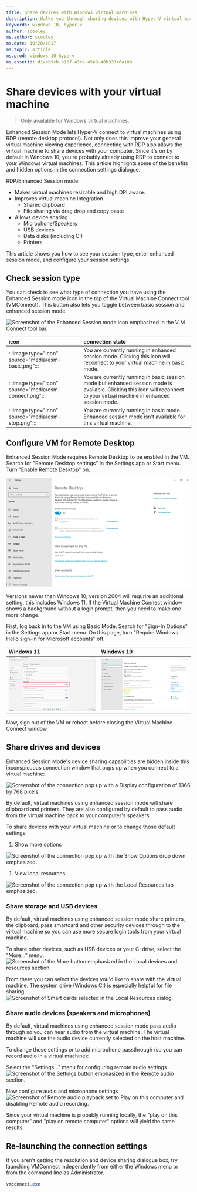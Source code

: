 ```yaml
---
title: Share devices with Windows virtual machines
description: Walks you through sharing devices with Hyper-V virtual machines (USB, audio, microphone, and mounted drives)
keywords: windows 10, hyper-v
author: scooley
ms.author: scooley
ms.date: 10/20/2017
ms.topic: article
ms.prod: windows-10-hyperv
ms.assetid: d1aeb9cb-b18f-43cb-a568-46b33346a188
---
```


# Share devices with your virtual machine

> Only available for Windows virtual machines.

Enhanced Session Mode lets Hyper-V connect to virtual machines using RDP (remote desktop protocol).  Not only does this improve your general virtual machine viewing experience, connecting with RDP also allows the virtual machine to share devices with your computer.  Since it's on by default in Windows 10, you're probably already using RDP to connect to your Windows virtual machines.  This article highlights some of the benefits and hidden options in the connection settings dialogue.

RDP/Enhanced Session mode:

* Makes virtual machines resizable and high DPI aware.
* Improves virtual machine integration
  * Shared clipboard
  * File sharing via drag drop and copy paste
* Allows device sharing
  * Microphone/Speakers
  * USB devices
  * Data disks (including C:)
  * Printers

This article shows you how to see your session type, enter enhanced session mode, and configure your session settings.

## Check session type

You can check to see what type of connection you have using the Enhanced Session mode icon in the top of the Virtual Machine Connect tool (VMConnect).  This button also lets you toggle between basic session and enhanced session mode.

![Screenshot of the Enhanced Session mode icon emphasized in the V M Connect tool bar.](media/esm-button-location.png)

| icon | connection state |
|:-----|:---------|
|:::image type="icon" source="media/esm-basic.png":::| You are currently running in enhanced session mode.  Clicking this icon will reconnect to your virtual machine in basic mode. |
|:::image type="icon" source="media/esm-connect.png":::| You are currently running in basic session mode but enhanced session mode is available.  Clicking this icon will reconnect to your virtual machine in enhanced session mode.  |
|:::image type="icon" source="media/esm-stop.png":::| You are currently running in basic mode.  Enhanced session mode isn't available for this virtual machine. |

## Configure VM for Remote Desktop

Enhanced Session Mode requires Remote Desktop to be enabled in the VM. Search for "Remote Desktop settings" in the Settings app or Start menu. Turn "Enable Remote Desktop" on.

![Enable Remote Desktop](media/remote-desktop-settings.png)

Versions newer than Windows 10, version 2004 will requrire an additional setting, this includes Windows 11. If the Virtual Machine Connect window shows a background without a login prompt, then you need to make one more change.

First, log back in to the VM using Basic Mode. Search for "Sign-In Options" in the Settings app or Start menu. 
On this page, turn "Require Windows Hello sign-in for Microsoft accounts" off. 

| Windows 11 | Windows 10 |
|:----|:----|
| ![Disable Require Windows Hello sign-in Win 11](media/sign-in-options-win11.png) | ![Disable Require Windows Hello sign-in](media/sign-in-options.png) |

Now, sign out of the VM or reboot before closing the Virtual Machine Connect window.

## Share drives and devices

Enhanced Session Mode's device sharing capabilities are hidden inside this inconspicuous connection window that pops up when you connect to a virtual machine:

![Screenshot of the connection pop up with a Display configuration of 1366 by 768 pixels.](media/esm-default-view.png)

By default, virtual machines using enhanced session mode will share clipboard and printers.  They are also configured by default to pass audio from the virtual machine back to your computer's speakers.

To share devices with your virtual machine or to change those default settings:

1. Show more options

  ![Screenshot of the connection pop up with the Show Options drop down emphasized.](media/esm-show-options.png)

1. View local resources

  ![Screenshot of the connection pop up with the Local Resources tab emphasized.](media/esm-local-resources.png)

### Share storage and USB devices

By default, virtual machines using enhanced session mode share printers, the clipboard, pass smartcard and other security devices through to the virtual machine so you can use more secure login tools from your virtual machine.

To share other devices, such as USB devices or your C: drive, select the "More..." menu:  
![Screenshot of the More button emphasized in the Local devices and resources section.](media/esm-more-devices.png)

From there you can select the devices you'd like to share with the virtual machine.  The system drive (Windows C:) is especially helpful for file sharing.  
![Screenshot of Smart cards selected in the Local Resources dialog.](media/esm-drives-usb.png)

### Share audio devices (speakers and microphones)

By default, virtual machines using enhanced session mode pass audio through so you can hear audio from the virtual machine.  The virtual machine will use the audio device currently selected on the host machine.

To change those settings or to add microphone passthrough (so you can record audio in a virtual machine):

Select the "Settings..." menu for configuring remote audio settings  
![Screenshot of the Settings button emphasized in the Remote audio section.](media/esm-audio.png)

Now configure audio and microphone settings  
![Screenshot of Remote audio playback set to Play on this computer and disabling Remote audio recording.](media/esm-audio-settings.png)

Since your virtual machine is probably running locally, the "play on this computer" and "play on remote computer" options will yield the same results.

## Re-launching the connection settings

If you aren't getting the resolution and device sharing dialogue box, try launching VMConnect independently from either the Windows menu or from the command line as Administrator.  

``` Powershell
vmconnect.exe
```
